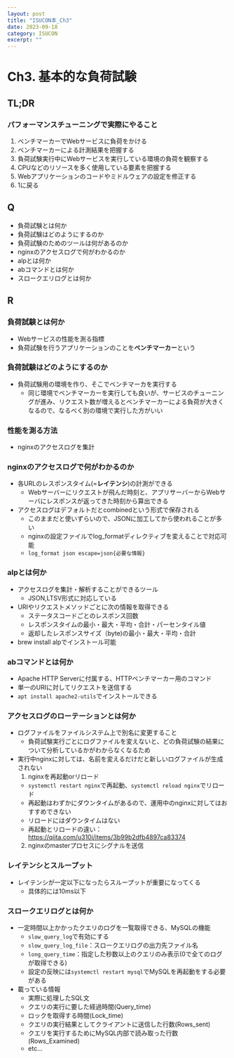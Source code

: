```yaml
---
layout: post
title: "ISUCON本_Ch3"
date: 2023-09-18
category: ISUCON
excerpt: ""
---
```

# Ch3. 基本的な負荷試験

## TL;DR
### パフォーマンスチューニングで実際にやること
1. ベンチマーカーでWebサービスに負荷をかける
2. ベンチマーカーによる計測結果を把握する
3. 負荷試験実行中にWebサービスを実行している環境の負荷を観察する
4. CPUなどのリソースを多く使用している要素を把握する
5. Webアプリケーションのコードやミドルウェアの設定を修正する
6. 1に戻る

## Q
- 負荷試験とは何か
- 負荷試験はどのようにするのか
- 負荷試験のためのツールは何があるのか
- nginxのアクセスログで何がわかるのか
- alpとは何か
- abコマンドとは何か
- スロークエリログとは何か

## R
### 負荷試験とは何か
- Webサービスの性能を測る指標
- 負荷試験を行うアプリケーションのことを**ベンチマーカー**という

### 負荷試験はどのようにするのか
- 負荷試験用の環境を作り、そこでベンチマーカを実行する
  - 同じ環境でベンチマーカーを実行しても良いが、サービスのチューニングが進み、リクエスト数が増えるとベンチマーカーによる負荷が大きくなるので、なるべく別の環境で実行した方がいい

### 性能を測る方法
- nginxのアクセスログを集計

### nginxのアクセスログで何がわかるのか
- 各URLのレスポンスタイム(=**レイテンシ**)の計測ができる
  - Webサーバーにリクエストが飛んだ時刻と、アプリサーバーからWebサーバにレスポンスが返ってきた時刻から算出できる
- アクセスログはデフォルトだとcombinedという形式で保存される
  - このままだと使いずらいので、JSONに加工してから使われることが多い
  - nginxの設定ファイルでlog_formatディレクティブを変えることで対応可能
  - `log_format json escape=json{必要な情報}`

### alpとは何か
- アクセスログを集計・解析することができるツール
  - JSON,LTSV形式に対応している
- URIやリクエストメソッドごとに次の情報を取得できる
  - ステータスコードごとのレスポンス回数
  - レスポンスタイムの最小・最大・平均・合計・パーセンタイル値
  - 返却したレスポンスサイズ（byte)の最小・最大・平均・合計
- brew install alpでインストール可能

### abコマンドとは何か
- Apache HTTP Serverに付属する、HTTPベンチマーカー用のコマンド
- 単一のURIに対してリクエストを送信する
- `apt install apache2-utils`でインストールできる

### アクセスログのローテーションとは何か
- ログファイルをファイルシステム上で別名に変更すること
  - 負荷試験実行ごとにログファイルを変えないと、どの負荷試験の結果について分析しているかがわからなくなるため
- 実行中nginxに対しては、名前を変えるだけだと新しいログファイルが生成されない
  1. nginxを再起動orリロード
    - `systemctl restart nginx`で再起動、`systemctl reload nginx`でリロード
    - 再起動はわずかにダウンタイムがあるので、運用中のnginxに対してはおすすめできない
    - リロードにはダウンタイムはない
    - 再起動とリロードの違い：https://qiita.com/u310i/items/3b99b2dfb4897ca83374
  2. nginxのmasterプロセスにシグナルを送信


### レイテンシとスループット
- レイテンシが一定以下になったらスループットが重要になってくる
  - 具体的には10ms以下

### スロークエリログとは何か
- 一定時間以上かかったクエリのログを一覧取得できる、MySQLの機能
  - `slow_query_log`で有効にする
  - `slow_query_log_file`：スロークエリログの出力先ファイル名
  - `long_query_time`：指定した秒数以上のクエリのみ表示(0で全てのログが取得できる)
  - 設定の反映には`systemctl restart mysql`でMySQLを再起動をする必要がある
- 載っている情報
  - 実際に処理したSQL文
  - クエリの実行に要した経過時間(Query_time)
  - ロックを取得する時間(Lock_time)
  - クエリの実行結果としてクライアントに送信した行数(Rows_sent)
  - クエリを実行するためにMySQL内部で読み取った行数(Rows_Examined)
  - etc...
